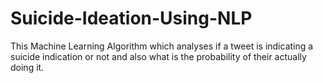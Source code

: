 # Suicide-Ideation-Using-NLP
This Machine Learning Algorithm which analyses if a tweet is indicating a suicide indication or not and also what is the probability of their actually doing it.
